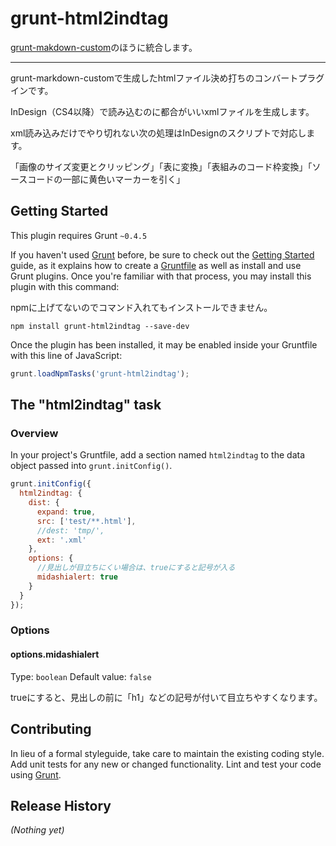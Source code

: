 # grunt-html2indtag

[grunt-makdown-custom](https://github.com/lwohtsu/grunt-makdown-custom)のほうに統合します。

---

grunt-markdown-customで生成したhtmlファイル決め打ちのコンバートプラグインです。

InDesign（CS4以降）で読み込むのに都合がいいxmlファイルを生成します。

xml読み込みだけでやり切れない次の処理はInDesignのスクリプトで対応します。

「画像のサイズ変更とクリッピング」「表に変換」「表組みのコード枠変換」「ソースコードの一部に黄色いマーカーを引く」

## Getting Started
This plugin requires Grunt `~0.4.5`

If you haven't used [Grunt](http://gruntjs.com/) before, be sure to check out the [Getting Started](http://gruntjs.com/getting-started) guide, as it explains how to create a [Gruntfile](http://gruntjs.com/sample-gruntfile) as well as install and use Grunt plugins. Once you're familiar with that process, you may install this plugin with this command:

npmに上げてないのでコマンド入れてもインストールできません。

```shell
npm install grunt-html2indtag --save-dev
```

Once the plugin has been installed, it may be enabled inside your Gruntfile with this line of JavaScript:

```js
grunt.loadNpmTasks('grunt-html2indtag');
```

## The "html2indtag" task

### Overview
In your project's Gruntfile, add a section named `html2indtag` to the data object passed into `grunt.initConfig()`.

```js
grunt.initConfig({
  html2indtag: {
    dist: {
      expand: true,
      src: ['test/**.html'],
      //dest: 'tmp/',
      ext: '.xml'
    },
    options: {
      //見出しが目立ちにくい場合は、trueにすると記号が入る
      midashialert: true
    }
  }
});
```

### Options

#### options.midashialert
Type: `boolean`
Default value: `false`

trueにすると、見出しの前に「h1」などの記号が付いて目立ちやすくなります。



## Contributing
In lieu of a formal styleguide, take care to maintain the existing coding style. Add unit tests for any new or changed functionality. Lint and test your code using [Grunt](http://gruntjs.com/).

## Release History
_(Nothing yet)_
